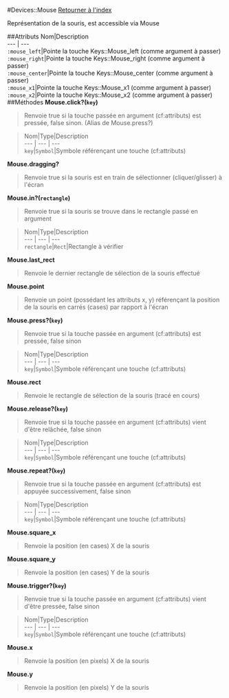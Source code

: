#Devices::Mouse
[Retourner à l'index](README.md)

Représentation de la souris, est accessible via Mouse

##Attributs
Nom|Description  
--- | ---  
`:mouse_left`|Pointe la touche Keys::Mouse_left (comme argument à passer)  
`:mouse_right`|Pointe la touche Keys::Mouse_right (comme argument à passer)  
`:mouse_center`|Pointe la touche Keys::Mouse_center (comme argument à passer)  
`:mouse_x1`|Pointe la touche Keys::Mouse_x1 (comme argument à passer)  
`:mouse_x2`|Pointe la touche Keys::Mouse_x2 (comme argument à passer)  
##Méthodes
**Mouse.click?(`key`)**

> Renvoie true si la touche passée en argument (cf:attributs) est pressée, false sinon. (Alias de Mouse.press?)  
  
> Nom|Type|Description  
--- | --- | ---  
`key`|`Symbol`|Symbole référençant une touche (cf:attributs)  
  




**Mouse.dragging?**

> Renvoie true si la souris est en train de sélectionner (cliquer/glisser) à l'écran  
  
>   




**Mouse.in?(`rectangle`)**

> Renvoie true si la souris se trouve dans le rectangle passé en argument  
  
> Nom|Type|Description  
--- | --- | ---  
`rectangle`|`Rect`|Rectangle à vérifier  
  




**Mouse.last_rect**

> Renvoie le dernier rectangle de sélection de la souris effectué  
  
>   




**Mouse.point**

> Renvoie un point (possédant les attributs x, y) référençant la position de la souris en carrés (cases) par rapport à l'écran  
  
>   




**Mouse.press?(`key`)**

> Renvoie true si la touche passée en argument (cf:attributs) est pressée, false sinon  
  
> Nom|Type|Description  
--- | --- | ---  
`key`|`Symbol`|Symbole référençant une touche (cf:attributs)  
  




**Mouse.rect**

> Renvoie le rectangle de sélection de la souris (tracé en cours)  
  
>   




**Mouse.release?(`key`)**

> Renvoie true si la touche passée en argument (cf:attributs) vient d'être relâchée, false sinon  
  
> Nom|Type|Description  
--- | --- | ---  
`key`|`Symbol`|Symbole référençant une touche (cf:attributs)  
  




**Mouse.repeat?(`key`)**

> Renvoie true si la touche passée en argument (cf:attributs) est appuyée successivement, false sinon  
  
> Nom|Type|Description  
--- | --- | ---  
`key`|`Symbol`|Symbole référençant une touche (cf:attributs)  
  




**Mouse.square_x**

> Renvoie la position (en cases) X de la souris  
  
>   




**Mouse.square_y**

> Renvoie la position (en cases) Y de la souris  
  
>   




**Mouse.trigger?(`key`)**

> Renvoie true si la touche passée en argument (cf:attributs) vient d'être pressée, false sinon  
  
> Nom|Type|Description  
--- | --- | ---  
`key`|`Symbol`|Symbole référençant une touche (cf:attributs)  
  




**Mouse.x**

> Renvoie la position (en pixels) X de la souris  
  
>   




**Mouse.y**

> Renvoie la position (en pixels) Y de la souris  
  
>   




